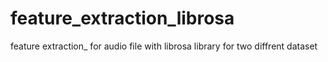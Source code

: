 # feature_extraction_librosa
feature extraction_ for audio file with librosa library for two diffrent dataset
